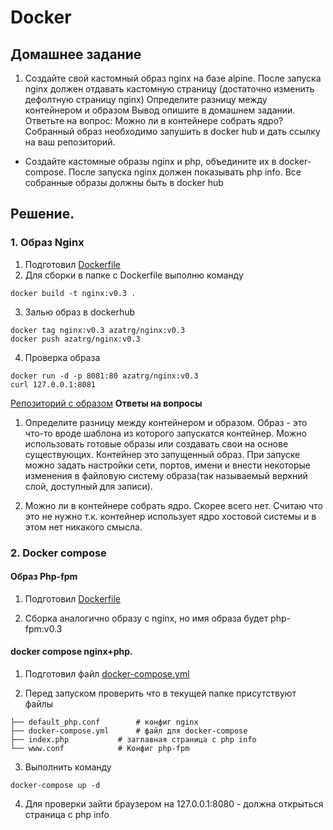 # Docker

## Домашнее задание

1. Создайте свой кастомный образ nginx на базе alpine. После запуска nginx должен отдавать кастомную страницу (достаточно изменить дефолтную страницу nginx)
Определите разницу между контейнером и образом
Вывод опишите в домашнем задании.
Ответьте на вопрос: Можно ли в контейнере собрать ядро?
Собранный образ необходимо запушить в docker hub и дать ссылку на ваш
репозиторий.

* Создайте кастомные образы nginx и php, объедините их в docker-compose.
После запуска nginx должен показывать php info.
Все собранные образы должны быть в docker hub

## Решение.

### 1. Образ Nginx

1. Подготовил [Dockerfile](https://raw.githubusercontent.com/azatrg/OTUS-Linux-Homework/master/homework-11/Dockerfile_nginx)
2. Для сборки в папке с Dockerfile выполню команду
```
docker build -t nginx:v0.3 .
```
3. Залью образ в dockerhub
```
docker tag nginx:v0.3 azatrg/nginx:v0.3
docker push azatrg/nginx:v0.3
```
4. Проверка образа
```
docker run -d -p 8081:80 azatrg/nginx:v0.3
curl 127.0.0.1:8081
```

[Репозиторий с образом](https://hub.docker.com/repository/docker/azatrg/nginx)
**Ответы на вопросы**

1. Определите разницу между контейнером и образом.
Образ - это что-то вроде шаблона из которого запускатся контейнер. Можно использовать готовые образы или создавать свои на основе существующих. 
Контейнер это запущенный образ. При запуске можно задать настройки сети, портов, имени и внести некоторые изменения в файловую систему образа(так называемый верхний слой, доступный для записи).

2. Можно ли в контейнере собрать ядро. 
Скорее всего нет. Считаю что это не нужно т.к. контейнер использует ядро хостовой системы и в этом нет никакого смысла.



### 2. Docker compose

#### Образ Php-fpm

1. Подготовил [Dockerfile](https://raw.githubusercontent.com/azatrg/OTUS-Linux-Homework/master/homework-11/Dockerfile_php-fpm)

2. Сборка аналогично образу с nginx, но имя образа будет php-fpm:v0.3 


#### docker compose nginx+php.

1. Подготовил файл [docker-compose.yml](https://raw.githubusercontent.com/azatrg/OTUS-Linux-Homework/master/homework-11/docker-compose.yml)

2. Перед запуском проверить что в текущей папке присутствуют файлы

```
├── default_php.conf		# конфиг nginx
├── docker-compose.yml		# файл для docker-compose
├── index.php			# заглавная страница с php info
└── www.conf			# Конфиг php-fpm

```
3. Выполнить команду
```
docker-compose up -d
```

4. Для проверки зайти браузером на 127.0.0.1:8080 - должна открыться страница с php info


